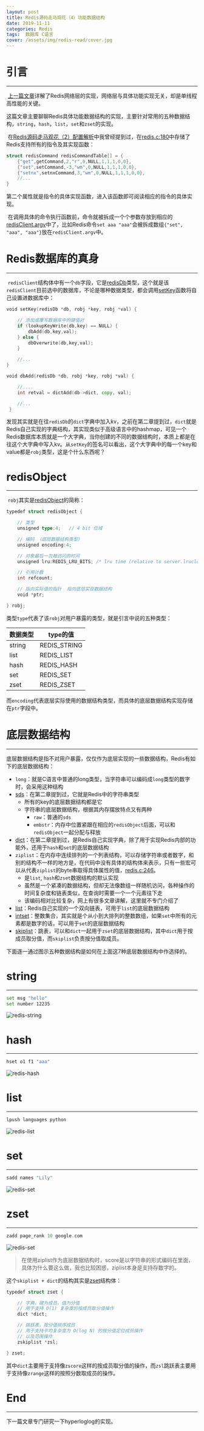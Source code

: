 ```yaml
---
layout: post
title: Redis源码走马观花（4）功能数据结构
date: 2019-11-11
categories: Redis
tags:  数据库 C语言
cover: /assets/img/redis-read/cover.jpg
---
```



# 引言

---

​    [上一篇文章](http://dqyuan.top/2019/11/07/redis-read-3.html)详解了Redis网络层的实现，网络层与具体功能实现无关，却是单线程高性能的关键。

​    这篇文章主要聊聊Redis具体功能数据结构的实现，主要针对常用的五种数据结构，`string`，`hash`，`list`，`set`和`zset`的实现。

​     在[Redis源码走马观花（2）配置解析](http://dqyuan.top/2019/11/07/redis-read-2.html)中我曾经提到过，在[redis.c:180](https://github.com/DQinYuan/redis-3.0-annotated/blob/unstable/src/redis.c#L180)中存储了Redis支持所有的指令及其实现函数：

``` go
struct redisCommand redisCommandTable[] = {
    {"get",getCommand,2,"r",0,NULL,1,1,1,0,0},
    {"set",setCommand,-3,"wm",0,NULL,1,1,1,0,0},
    {"setnx",setnxCommand,3,"wm",0,NULL,1,1,1,0,0},
    //...
}
```

​     第二个属性就是指令的具体实现函数，进入该函数即可阅读相应的指令的具体实现。

​     在调用具体的命令执行函数前，命令就被拆成一个个参数存放到相应的[redisClient.argv](https://github.com/DQinYuan/redis-3.0-annotated/blob/unstable/src/redis.h#L587)中了，比如Redis命令`set aaa "aaa"`会被拆成数组`{"set", "aaa", "aaa"}`放在`redisClient.argv`中。



# Redis数据库的真身

---

​       `redisClient`结构体中有一个`db`字段，它是[redisDb](https://github.com/DQinYuan/redis-3.0-annotated/blob/unstable/src/redis.h#L453)类型，这个就是该`redisClient`目前选中的数据库，不论是哪种数据类型，都会调用[setKey](https://github.com/DQinYuan/redis-3.0-annotated/blob/unstable/src/db.c#L222)函数将自己设置进数据库中：

```go
void setKey(redisDb *db, robj *key, robj *val) {

    // 添加或覆写数据库中的键值对
    if (lookupKeyWrite(db,key) == NULL) {
        dbAdd(db,key,val);
    } else {
        dbOverwrite(db,key,val);
    }

    //...
}

void dbAdd(redisDb *db, robj *key, robj *val) {

    //....
    int retval = dictAdd(db->dict, copy, val);

    //...
 }
```

​        发现其实就是在往`redisDb`的`dict`字典中加入kv，之前在第二章提到过，`dict`就是Redis自己实现的字典结构，其实现类似于高级语言中的hashmap，可见一个Redis数据库本质就是一个大字典，当你创建的不同的数据结构时，本质上都是在往这个大字典中写入kv。从`setKey`的签名可以看出，这个大字典中的每一个key和value都是`robj`类型，这是个什么东西呢？



# redisObject

---

​    `robj`其实是[redisObject](https://github.com/DQinYuan/redis-3.0-annotated/blob/unstable/src/redis.h#L401)的简称：

```go
typedef struct redisObject {

    // 类型
    unsigned type:4;   // 4 bit 位域

    // 编码 （底层数据结构类型）
    unsigned encoding:4;

    // 对象最后一次被访问的时间
    unsigned lru:REDIS_LRU_BITS; /* lru time (relative to server.lruclock) */

    // 引用计数
    int refcount;

    // 指向实际值的指针  指向底层实现数据结构
    void *ptr;

} robj;
```

​     类型`type`代表了该`robj`对用户暴露的类型，就是引言中说的五种类型：

|  数据类型   |  type的值    |
| ---- | ---- |
| string | REDIS_STRING |
| list | REDIS_LIST |
| hash | REDIS_HASH |
| set | REDIS_SET |
| zset | REDIS_ZSET |

​    而`encoding`代表底层实际使用的数据结构类型，而具体的底层数据结构实现存储在`ptr`字段中。


# 底层数据结构

---

​    底层数据结构是指不对用户暴露，仅仅作为底层实现的一些数据结构，Redis有如下的底层数据结构：

- `long`：就是C语言中普通的long类型，当字符串可以编码成`long`类型的数字时，会采用这种结构
- [sds](https://github.com/DQinYuan/redis-3.0-annotated/blob/unstable/src/sds.h#L50)：在第二章提到过，它就是Redis中的字符串类型
  - 所有的key的底层数据结构都是它
  - 字符串的底层数据结构，根据其内存摆放特点又有两种
    - `raw`：普通的`sds`
    - `embstr`：内存中位置紧跟在相应的`redisObject`后面，可以和`redisObject`一起分配与释放
- [dict](https://github.com/DQinYuan/redis-3.0-annotated/blob/unstable/src/dict.h#L135)：在第二章提到过，是Redis自己实现字典，除了用于实现Redis内部的功能外，还用于`hash`和`set`的底层数据结构
- `ziplist`：在内存中连续排列的一个列表结构，可以存储字符串或者数字，和别的结构不一样的地方是，在代码中没有具体的结构体来表示，只有一些宏可以从代表`ziplist`的byte串取得具体属性的值，[redis.c:246](https://github.com/DQinYuan/redis-3.0-annotated/blob/unstable/src/ziplist.c#L246)。
  - 是`list`, `hash`和`zset`数据结构的默认实现
  - 虽然是一个紧凑的数据结构，但却无法像数组一样随机访问，各种操作的时间复杂度和链表类似，在查询时需要一个一个元素往下走
  - 该编码相对比较复杂，网上有很多文章讲解，这里就不专门介绍了
- [list](https://github.com/DQinYuan/redis-3.0-annotated/blob/unstable/src/adlist.h#L68)：Redis自己实现的一个双向链表，可用于`list`的底层数据结构
- [intset](https://github.com/DQinYuan/redis-3.0-annotated/blob/unstable/src/intset.h#L35)：整数集合，其实就是个从小到大排列的整数数组，如果`set`中所有的元素都是数字的话，可以用于`set`的底层数据结构
- [skiplist](https://github.com/DQinYuan/redis-3.0-annotated/blob/unstable/src/redis.h#L743)：跳表，可以和`dict`一起用于`zset`的底层数据结构，其中`dict`用于按成员取分值，而`skiplist`负责按分值取成员。



下面逐一通过图示五种数据结构是如何在上面这7种底层数据结构中作选择的。



# string

---

```bash
set msg "hello"
set number 12235
```

![redis-string](/assets/img/redis-read/redis-string.png)



# hash

---

```bash
hset o1 f1 "aaa"
```



![redis-hash](/assets/img/redis-read/redis-hash.png)



# list

---

```bash
lpush languages python
```

![redis-list](/assets/img/redis-read/redis-list.png)



# set

---

```bash
sadd names "Lily"
```

![redis-set](/assets/img/redis-read/redis-set.png)



# zset

---



```go
zadd page_rank 10 google.com
```

![redis-set](/assets/img/redis-read/redis-zset.png)

> 在使用ziplist作为底层数据结构时，score是以字符串的形式编码在里面，具体为什么要这么做，我也比较困惑，ziplist本身是支持存数字的。



这个`skiplist + dict`的结构其实是[zset](https://github.com/DQinYuan/redis-3.0-annotated/blob/unstable/src/redis.h#L759)结构体：

```go
typedef struct zset {

    // 字典，键为成员，值为分值
    // 用于支持 O(1) 复杂度的按成员取分值操作
    dict *dict;

    // 跳跃表，按分值排序成员
    // 用于支持平均复杂度为 O(log N) 的按分值定位成员操作
    // 以及范围操作
    zskiplist *zsl;

} zset;
```



其中`dict`主要用于支持像`zscore`这样的按成员取分值的操作，而`zsl`跳跃表主要用于支持像`zrange`这样的按照分数取成员的操作。



# End

---

下一篇文章专门研究一下hyperloglog的实现。